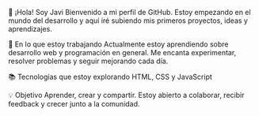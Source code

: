 👋 ¡Hola! Soy Javi
Bienvenido a mi perfil de GitHub. Estoy empezando en el mundo del desarrollo y aquí iré subiendo mis primeros proyectos, ideas y aprendizajes.

🚀 En lo que estoy trabajando
Actualmente estoy aprendiendo sobre desarrollo web y programación en general. Me encanta experimentar, resolver problemas y seguir mejorando cada día.

📚 Tecnologías que estoy explorando
HTML, CSS y JavaScript

💡 Objetivo
Aprender, crear y compartir. Estoy abierto a colaborar, recibir feedback y crecer junto a la comunidad.
